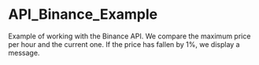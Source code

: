 # API_Binance_Example
Example of working with the Binance API.
We compare the maximum price per hour and the current one. If the price has fallen by 1%, we display a message.
